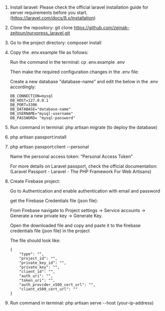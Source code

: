 1.  Install laravel: Please check the official laravel installation guide for server requirements before you start. (https://laravel.com/docs/8.x/installation)

2.  Clone the repository: git clone https://github.com/zeinab-zeitoun/nurxpress_laravel.git

3.  Go to the project directory: composer install

4.  Copy the .env.example file as follows:

    Run the command in the terminal: cp .env.example .env

    Then make the required configuration changes in the .env file:

    Create a new database "database-name" and edit the below in the .env accordingly:

        DB_CONNECTION=mysql
        DB_HOST=127.0.0.1
        DB_PORT=3306
        DB_DATABASE="database-name"
        DB_USERNAME="mysql-username"
        DB_PASSWORD= "mysql-password"

5.  Run command in terminal: php artisan migrate (to deploy the database)

6.  php artisan passport:install

7.  php artisan passport:client --personal

    Name the personal access token: “Personal Access Token”

    For more details on Laravel passport, check the official documentation:
    (Laravel Passport - Laravel - The PHP Framework For Web Artisans)

8.  Create Firebase project:

    Go to Authentication and enable authentication with email and password

    get the Firebase Credentials file (json file):

    From Firebase navigate to Project settings -> Service accounts -> Generate a new private key -> Generate Key.

    Open the downloaded file and copy and paste it to the firebase credentials file (json file) in the project

    The file should look like:

        {
            "type": "",
            "project_id": "",
            "private_key_id": "",
            "private_key": "",
            "client_id": "",
            "auth_uri": "",
            "token_uri": "",
            "auth_provider_x509_cert_url": "",
            "client_x509_cert_url": ""
        }

9.  Run command in terminal: php artisan serve --host (your-ip-address)
